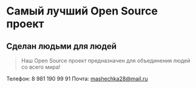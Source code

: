 # Самый лучший Open Source проект

## Сделан людьми для людей

> Наш Open Source проект предназначен для объединения людей со всего мира!

Телефон: 8 981 190 99 91
Почта: mashechka28@mail.ru
